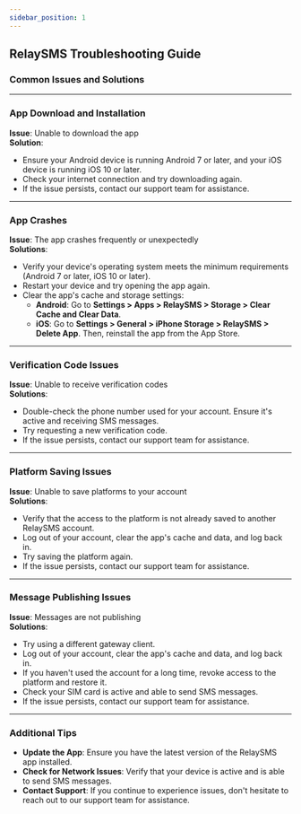 ```yaml
---
sidebar_position: 1
---
```


## RelaySMS Troubleshooting Guide

### Common Issues and Solutions

---

### App Download and Installation

**Issue**: Unable to download the app  
**Solution**:

- Ensure your Android device is running Android 7 or later, and your iOS device is running iOS 10 or later.
- Check your internet connection and try downloading again.
- If the issue persists, contact our support team for assistance.

---

### App Crashes

**Issue**: The app crashes frequently or unexpectedly  
**Solutions**:

- Verify your device's operating system meets the minimum requirements (Android 7 or later, iOS 10 or later).
- Restart your device and try opening the app again.
- Clear the app's cache and storage settings:
  - **Android**: Go to **Settings > Apps > RelaySMS > Storage > Clear Cache and Clear Data**.
  - **iOS**: Go to **Settings > General > iPhone Storage > RelaySMS > Delete App**. Then, reinstall the app from the App Store.

---

### Verification Code Issues

**Issue**: Unable to receive verification codes  
**Solutions**:

- Double-check the phone number used for your account. Ensure it's active and receiving SMS messages.
- Try requesting a new verification code.
- If the issue persists, contact our support team for assistance.

---

### Platform Saving Issues

**Issue**: Unable to save platforms to your account  
**Solutions**:

- Verify that the access to the platform is not already saved to another RelaySMS account.
- Log out of your account, clear the app's cache and data, and log back in.
- Try saving the platform again.
- If the issue persists, contact our support team for assistance.

---

### Message Publishing Issues

**Issue**: Messages are not publishing  
**Solutions**:

- Try using a different gateway client.
- Log out of your account, clear the app's cache and data, and log back in.
- If you haven't used the account for a long time, revoke access to the platform and restore it.
- Check your SIM card is active and able to send SMS messages.
- If the issue persists, contact our support team for assistance.

---

### Additional Tips

- **Update the App**: Ensure you have the latest version of the RelaySMS app installed.
- **Check for Network Issues**: Verify that your device is active and is able to send SMS messages.
- **Contact Support**: If you continue to experience issues, don't hesitate to reach out to our support team for assistance.
